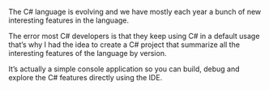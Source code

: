 The C# language is evolving and we have mostly each year a bunch of new interesting features in the language.

The error most C# developers is that they keep using C# in a default usage that’s why I had the idea to create a C# project that summarize all the interesting features of the language by version.

It’s actually a simple console application so you can build, debug and explore the C# features directly using the IDE.
